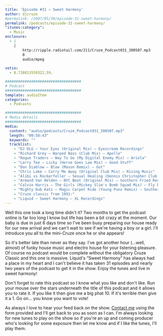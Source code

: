 ```yaml
---
title: 'Episode #31 – Sweet Harmony'
author: djcruze
#permalink: /2007/05/30/episode-31-sweet-harmony/
permalink: /podcasts/episode-31-sweet-harmony/
"itunes:category":
  - Music
enclosure:
  - |
    |
        http://ripple.radiotail.com/211/Cruze_Podcast031_300507.mp3
        0
        audio/mpeg
        
votio:
  - 8.728813559322,59,

###################################
# Podcast
###################################
template: audioItem
categories:
  - Podcasts

###################################
# Media details
###################################
media:
  content: "audio/podcasts/Cruze_Podcast031_300507.mp3"
  length: "00:58:43"
  keywords: ""
  tracklist:
    - "DJ DLG – Your Eyes (Original Mix) – Eyezcream Recordings"
    - "Richard Grey – Warped Bass (Club Mix) – Apollo"
    - "Rogue Traders – Way To Go (My Digital Enemy Mix) – Ariola"
    - "Larry Tee – Licky (Herve Goes Low Mix) – Good Stuff"
    - "Don Diablow – Blow (Mason Remix) – Gut"
    - "Chris Lake – Carry Me Away (Original Club Mix) – Rising Music"
    - "Alibi vs Rockerfeller – Sexual Healing (Dennis Christopher Club Mix) – Gusto"
    - "Armand Van Helden – NYC Beat (Original Mix) – Southern Fried Recordings"
    - "Calvin Harris – The Girls (Mickey Slim's Bomb Squad Mix) – Fly Eye"
    - "Mighty Dub Katz – Magic Carpet Ride (Young Punx Remix) – Southern Fried Recordings"
    - "Cruze classic from 1991:"
    - "Liquid – Sweet Harmony – XL Recordings"
---
```


Well this one took a long time didn't it? Two months to get the podcast online is far too long I know but life has been a bit crazy at the moment. Our baby is due in just 6 days time so I've been busy preparing our house ready for our new arrival and we can't wait to see if we're having a boy or a girl. I'll introduce you all to the mini-Cruze once he or she appears!

So it's better late than never as they say. I've got another hour (&#8230;well, almost) of funky house music and electro house for your listening pleasure. Of course no podcast would be complete without the obligatory Cruze Classic and this one is massive. Liquid's &#8220;Sweet Harmony&#8221; has always had a place in my heart and I can't believe it has taken 31 episodes and nearly two years of the podcast to get it in the show. Enjoy the tunes and live in sweet harmony!

Don't forget to rate this podcast so I know what you like and don't like. Run your mouse over the stars underneath the title of this podcast and it allows you to rate it. If you like it then give me a big phat 10. If it's terrible then give it a 1. Go on&#8230; you know you want to vote!

As always I love to hear your feed back on the show. [Contact me][1] using the form provided and I'll get back to you as soon as I can. I'm always looking for new tunes to play on the show so if you're an up and coming producer who's looking for some exposure then let me know and if I like the tunes, I'll play them.


 [1]: http://www.djcruze.co.uk/cms/contact/
